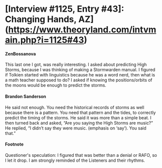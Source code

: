 # [Interview #1125, Entry #43]: Changing Hands, AZ](https://www.theoryland.com/intvmain.php?i=1125#43)

#### ZenBossanova

This last one I got, was really interesting. I asked about predicting High Storms, because I was thinking of making a Stormwarden manual. I figured if Tolkien started with linguistics because he was a word nerd, then what is a math teacher supposed to do? I asked if knowing the positions/orbits of the moons would be enough to predict the storms.

#### Brandon Sanderson

He said not enough. You need the historical records of storms as well because there is a pattern. You need that pattern and the tides, to correctly predict the timing of the storms. He said it was more than a simple beat. I then turned back and asked, “Are you saying the High Storms are music?” He replied, “I didn’t say they were music. (emphasis on ‘say’). You said that.”

#### Footnote

Questioner's speculation: I figured that was better than a denial or RAFO, so I let it drop.
I am strongly reminded of the Listeners and their rhythms.

